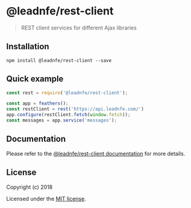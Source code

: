 # @leadnfe/rest-client

> REST client services for different Ajax libraries

## Installation

```
npm install @leadnfe/rest-client --save
```

## Quick example

```js
const rest = require('@leadnfe/rest-client');

const app = feathers();
const restClient = rest('https://api.leadnfe.com/')
app.configure(restClient.fetch(window.fetch));
const messages = app.service('messages');
```

## Documentation

Please refer to the [@leadnfe/rest-client documentation](https://api.leadnfe.com/docs/client/rest.html) for more details.

## License

Copyright (c) 2018

Licensed under the [MIT license](LICENSE).
